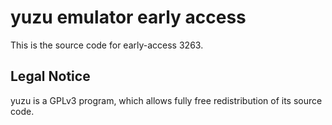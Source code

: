 yuzu emulator early access
=============

This is the source code for early-access 3263.

## Legal Notice

yuzu is a GPLv3 program, which allows fully free redistribution of its source code.
